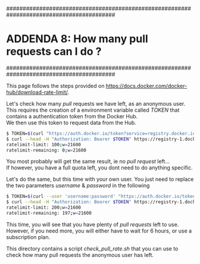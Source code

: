 #########################################################################################
# ADDENDA 8: How many pull requests can I do ?
#########################################################################################

This page follows the steps provided on https://docs.docker.com/docker-hub/download-rate-limit/.  

Let's check how many _pull_ requests we have left, as an anonymous user.  
This requires the creation of a environment variable called _TOKEN_ that contains a authentication token from the Docker Hub.  
We then use this token to request data from the Hub.  
```bash
$ TOKEN=$(curl "https://auth.docker.io/token?service=registry.docker.io&scope=repository:ratelimitpreview/test:pull" | jq -r .token)
$ curl --head -H "Authorization: Bearer $TOKEN" https://registry-1.docker.io/v2/ratelimitpreview/test/manifests/latest 2>&1 | grep -i ratelimit
ratelimit-limit: 100;w=21600
ratelimit-remaining: 0;w=21600
```

You most probably will get the same result, ie no _pull request_ left...  
If however, you have a full quota left, you dont need to do anything specific.  

Let's do the same, but this time with your own user. You just need to replace the two parameters _username_ & _password_ in the following  
```bash
$ TOKEN=$(curl --user 'username:password' "https://auth.docker.io/token?service=registry.docker.io&scope=repository:ratelimitpreview/test:pull" | jq -r .token)
$ curl --head -H "Authorization: Bearer $TOKEN" https://registry-1.docker.io/v2/ratelimitpreview/test/manifests/latest 2>&1 | grep -i ratelimit
ratelimit-limit: 200;w=21600
ratelimit-remaining: 197;w=21600
```

This time, you will see that you have plenty of _pull requests_ left to use.  
However, if you need more, you will either have to wait for 6 hours, or use a subscription plan.  

This directory contains a script _check_pull_rate.sh_ that you can use to check how many pull requests the anonymous user has left.
